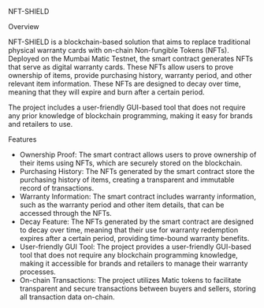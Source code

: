 NFT-SHIELD

Overview

NFT-SHIELD is a blockchain-based solution that aims to replace traditional physical warranty cards with on-chain Non-fungible Tokens (NFTs). Deployed on the Mumbai Matic Testnet, the smart contract generates NFTs that serve as digital warranty cards. These NFTs allow users to prove ownership of items, provide purchasing history, warranty period, and other relevant item information. These NFTs are designed to decay over time, meaning that they will expire and burn after a certain period.

The project includes a user-friendly GUI-based tool that does not require any prior knowledge of blockchain programming, making it easy for brands and retailers to use.

Features

* Ownership Proof: The smart contract allows users to prove ownership of their items using NFTs, which are securely stored on the blockchain.
* Purchasing History: The NFTs generated by the smart contract store the purchasing history of items, creating a transparent and immutable record of transactions.
* Warranty Information: The smart contract includes warranty information, such as the warranty period and other item details, that can be accessed through the NFTs.
* Decay Feature: The NFTs generated by the smart contract are designed to decay over time, meaning that their use for warranty redemption expires after a certain period, providing time-bound warranty benefits.
* User-friendly GUI Tool: The project provides a user-friendly GUI-based tool that does not require any blockchain programming knowledge, making it accessible for brands and retailers to manage their warranty processes.
* On-chain Transactions: The project utilizes Matic tokens to facilitate transparent and secure transactions between buyers and sellers, storing all transaction data on-chain.
